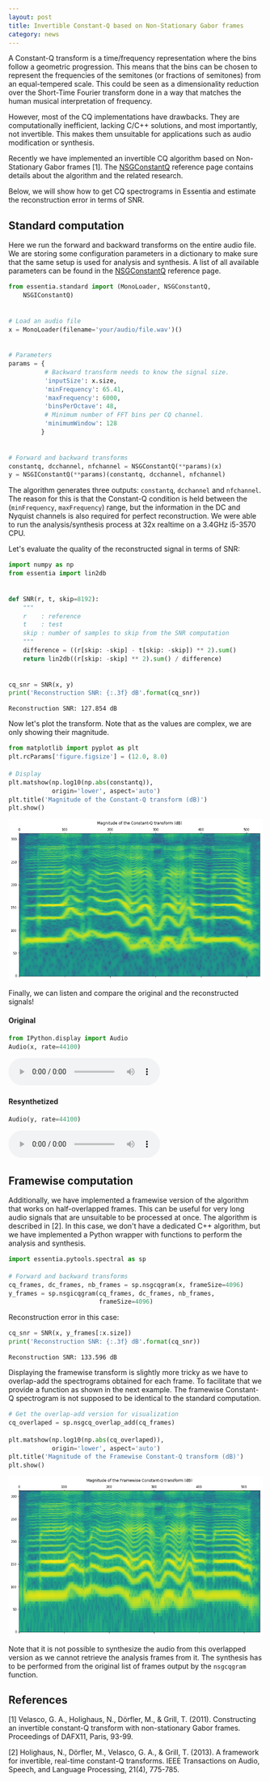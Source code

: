 ```yaml
---
layout: post
title: Invertible Constant-Q based on Non-Stationary Gabor frames
category: news
---
```

A Constant-Q transform is a time/frequency representation where the bins follow a geometric progression. This means that the bins can be chosen to represent the frequencies of the semitones (or fractions of semitones) from an equal-tempered scale. This could be seen as a dimensionality reduction over the Short-Time Fourier transform done in a way that matches the human musical interpretation of frequency. 

However, most of the CQ implementations have drawbacks. They are computationally inefficient, lacking C/C++ solutions, and most importantly, not invertible. This makes them unsuitable for applications such as audio modification or synthesis.

Recently we have implemented an invertible CQ algorithm based on Non-Stationary Gabor frames [1]. The [NSGConstantQ](https://essentia.upf.edu/documentation/reference/std_NSGConstantQ.html) reference page contains details about the algorithm and the related research.

Below, we will show how to get CQ spectrograms in Essentia and estimate the reconstruction error in terms of SNR.


## Standard computation
Here we run the forward and backward transforms on the entire audio file. We are storing some configuration parameters in a dictionary to make sure that the same setup is used for analysis and synthesis. A list of all available parameters can be found in the [NSGConstantQ](https://essentia.upf.edu/documentation/reference/std_NSGConstantQ.html) reference page. 


```python
from essentia.standard import (MonoLoader, NSGConstantQ, 
    NSGIConstantQ)


# Load an audio file
x = MonoLoader(filename='your/audio/file.wav')()


# Parameters
params = {
          # Backward transform needs to know the signal size.
          'inputSize': x.size,
          'minFrequency': 65.41,
          'maxFrequency': 6000,
          'binsPerOctave': 48,
          # Minimum number of FFT bins per CQ channel.
          'minimumWindow': 128  
         }


# Forward and backward transforms
constantq, dcchannel, nfchannel = NSGConstantQ(**params)(x)
y = NSGIConstantQ(**params)(constantq, dcchannel, nfchannel)
```

The algorithm generates three outputs: `constantq`, `dcchannel` and `nfchannel`. The reason for this is that the Constant-Q condition is held between the (`minFrequency`, `maxFrequency`) range, but the information in the DC and Nyquist channels is also required for perfect reconstruction. We were able to run the analysis/synthesis process at 32x realtime on a 3.4GHz i5-3570 CPU.

Let's evaluate the quality of the reconstructed signal in terms of SNR:


```python
import numpy as np
from essentia import lin2db


def SNR(r, t, skip=8192):
    """
    r    : reference
    t    : test
    skip : number of samples to skip from the SNR computation
    """
    difference = ((r[skip: -skip] - t[skip: -skip]) ** 2).sum()
    return lin2db((r[skip: -skip] ** 2).sum() / difference)


cq_snr = SNR(x, y)
print('Reconstruction SNR: {:.3f} dB'.format(cq_snr))
```

    Reconstruction SNR: 127.854 dB


Now let's plot the transform. Note that as the values are complex, we are only showing their magnitude.


```python
from matplotlib import pyplot as plt
plt.rcParams['figure.figsize'] = (12.0, 8.0)

# Display
plt.matshow(np.log10(np.abs(constantq)),
            origin='lower', aspect='auto')
plt.title('Magnitude of the Constant-Q transform (dB)')
plt.show()
```


![png](assets/invertible-constant-q/standard_cq.png)


Finally, we can listen and compare the original and the reconstructed signals!
#### Original


```python
from IPython.display import Audio
Audio(x, rate=44100)
```


<audio src="assets/invertible-constant-q/vignesh_original.wav" controls preload></audio>  



#### Resynthetized


```python
Audio(y, rate=44100)
```


<audio src="assets/invertible-constant-q/vignesh_resynthetized.wav" controls preload></audio>  




## Framewise computation
Additionally, we have implemented a framewise version of the algorithm that works on half-overlapped frames. This can be useful for very long audio signals that are unsuitable to be processed at once. The algorithm is described in [2]. In this case, we don't have a dedicated C++ algorithm, but we have implemented a Python wrapper with functions to perform the analysis and synthesis.


```python
import essentia.pytools.spectral as sp

# Forward and backward transforms
cq_frames, dc_frames, nb_frames = sp.nsgcqgram(x, frameSize=4096)
y_frames = sp.nsgicqgram(cq_frames, dc_frames, nb_frames,
                         frameSize=4096)
```

Reconstruction error in this case:


```python
cq_snr = SNR(x, y_frames[:x.size])
print('Reconstruction SNR: {:.3f} dB'.format(cq_snr))
```

    Reconstruction SNR: 133.596 dB


Displaying the framewise transform is slightly more tricky as we have to overlap-add the spectrograms obtained for each frame. To facilitate that we provide a function as shown in the next example. The framewise Constant-Q spectrogram is not supposed to be identical to the standard computation. 



```python
# Get the overlap-add version for visualization
cq_overlaped = sp.nsgcq_overlap_add(cq_frames)

plt.matshow(np.log10(np.abs(cq_overlaped)), 
            origin='lower', aspect='auto')
plt.title('Magnitude of the Framewise Constant-Q transform (dB)')
plt.show()
```


![png](assets/invertible-constant-q/framewise_cq.png)



Note that it is not possible to synthesize the audio from this overlapped version as we cannot retrieve the analysis frames from it. The synthesis has to be performed from the original list of frames output by the `nsgcqgram` function.


## References

[1] Velasco, G. A., Holighaus, N., Dörfler, M., & Grill, T. (2011). Constructing an invertible constant-Q transform with non-stationary Gabor frames. Proceedings of DAFX11, Paris, 93-99.

[2] Holighaus, N., Dörfler, M., Velasco, G. A., & Grill, T. (2013). A framework for invertible, real-time constant-Q transforms. IEEE Transactions on Audio, Speech, and Language Processing, 21(4), 775-785.



```python

```
